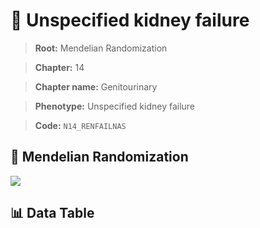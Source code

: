 # 🧪 Unspecified kidney failure

> **Root:** Mendelian Randomization

> **Chapter:** 14  

> **Chapter name:** Genitourinary

> **Phenotype:** Unspecified kidney failure  

> **Code:** `N14_RENFAILNAS`

## 🧬 Mendelian Randomization  

<img src="/MR/Figures/Forward/N14_RENFAILNAS.png"/>

## 📊 Data Table

<CsvTableMRF src="/public/MR/Data/Forward/N14_RENFAILNAS.csv"/>
